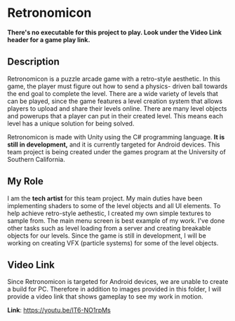# Retronomicon 
**There's no executable for this project to play. Look under the Video Link header for a game play link.**

## Description
Retronomicon is a puzzle arcade game with a retro-style aesthetic. In this game, the player must figure out how to send a physics-
driven ball towards the end goal to complete the level. There are a wide variety of levels that can be played, since the game 
features a level creation system that allows players to upload and share their levels online. There are many level objects and 
powerups that a player can put in their created level. This means each level has a unique solution for being solved. 

Retronomicon is made with Unity using the C# programming language. **It is still in development,** and it is currently targeted for 
Android devices. This team project is being created under the games program at the University of Southern California.

## My Role
I am the **tech artist** for this team project. My main duties have been implementing shaders to some of the level objects and all 
UI elements. To help achieve retro-style aethestic, I created my own simple textures to sample from. The main menu screen is best 
example of my work. I've done other tasks such as level loading from a server and creating breakable objects for our levels. Since 
the game is still in development, I will be working on creating VFX (particle systems) for some of the level objects.

## Video Link
Since Retronomicon is targeted for Android devices, we are unable to create a build for PC. Therefore in addition to images 
provided in this folder, I will provide a video link that shows gameplay to see my work in motion.

**Link**: https://youtu.be/IT6-NO1rpMs
